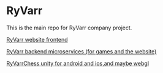 # RyVarr
This is the main repo for RyVarr company project.

[RyVarr website frontend](https://github.com/RayanFarhat/RyVarr_frontend)

[RyVarr backend microservices (for games and the website)](https://github.com/RayanFarhat/RyVarr_backend)

[RyVarrChess unity for android and ios,and maybe webgl]()
